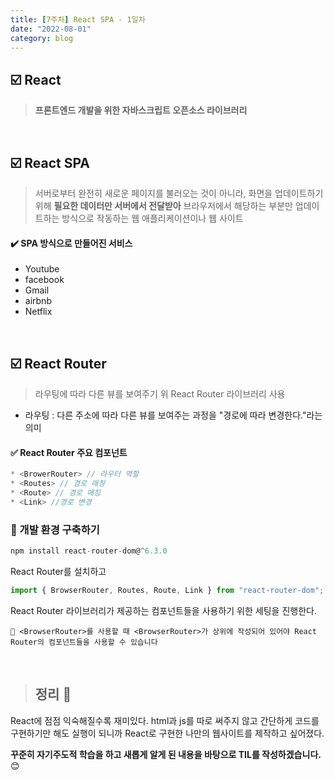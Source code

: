 ```yaml
---
title: [7주차] React SPA - 1일차
date: "2022-08-01"
category: blog
---
```


## ☑️ React

> **프론트엔드 개발을 위한 자바스크립트 오픈소스 라이브러리**

<br>

## ☑️ React SPA

> 서버로부터 완전히 새로운 페이지를 불러오는 것이 아니라, 화면을 업데이트하기 위해 **필요한 데이터만 서버에서 전달받아** 브라우저에서 해당하는 부분만 업데이트하는 방식으로 작동하는 웹 애플리케이션이나 웹 사이트

#### ✔️ SPA 방식으로 만들어진 서비스

* Youtube
* facebook
* Gmail
* airbnb
* Netflix

<br>

## ☑️ React Router

> 라우팅에 따라 다른 뷰를 보여주기 위 React Router 라이브러리 사용

* 라우팅 : 다른 주소에 따라 다른 뷰를 보여주는 과정을 "경로에 따라 변경한다."라는 의미

#### ✅ React Router 주요 컴포넌트
```js
* <BrowerRouter> // 라우터 역할
* <Routes> // 경로 매칭
* <Route> // 경로 매칭
* <Link> //경로 변경
```

### 🔹 개발 환경 구축하기

```js
npm install react-router-dom@^6.3.0
```

React Router를 설치하고

```js
import { BrowserRouter, Routes, Route, Link } from "react-router-dom";
```

React Router 라이브러리가 제공하는 컴포넌트들을 사용하기 위한 세팅을 진행한다.

```
📍 <BrowserRouter>를 사용할 때 <BrowserRouter>가 상위에 작성되어 있어야 React Router의 컴포넌트들을 사용할 수 있습니다
```

<br>

> ## 정리 👀

React에 점점 익숙해질수록 재미있다. 
html과 js를 따로 써주지 않고 간단하게 코드를 구현하기만 해도 실행이 되니까 React로 구현한 나만의 웹사이트를 제작하고 싶어졌다.

**꾸준히 자기주도적 학습을 하고 새롭게 알게 된 내용을 바탕으로 TIL를 작성하겠습니다.** 😊